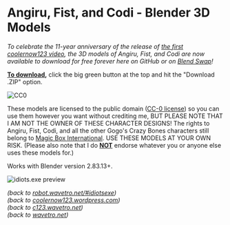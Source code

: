 # Angiru, Fist, and Codi - Blender 3D Models

*To celebrate the 11-year anniversary of the release of [the first coolernow123 video](https://www.youtube.com/watch?v=xYhdlJPdXkE), the 3D models of Angiru, Fist, and Codi are now available to download for free forever here on GitHub or on [Blend Swap](https://blendswap.com/blend/27763)!*

<ins>**To download</ins>,** click the big green button at the top and hit the "Download .ZIP" option.

![CC0](https://licensebuttons.net/p/zero/1.0/88x31.png)

These models are licensed to the public domain ([CC-0 license](https://creativecommons.org/share-your-work/public-domain/cc0)) so you can use them however you want without crediting me, BUT PLEASE NOTE THAT I AM NOT THE OWNER OF THESE CHARACTER DESIGNS! The rights to Angiru, Fist, Codi, and all the other Gogo's Crazy Bones characters still belong to [Magic Box International](https://www.magicboxint.com/). USE THESE MODELS AT YOUR OWN RISK. (Please also note that I do <ins>**NOT**</ins> endorse whatever you or anyone else uses these models for.)

Works with Blender version 2.83.13+.

![idiots.exe preview](https://robot.wavetro.net/assets/images/image128.png)

*(back to [robot.wavetro.net/#idiotsexe](https://robot.wavetro.net/#idiotsexe))* <br>
*(back to [coolernow123.wordpress.com](https://coolernow123.wordpress.com))*<br>
*(back to [c123.wavetro.net](https://c123.wavetro.net))*<br>
*(back to [wavetro.net](https://wavetro.net))*

